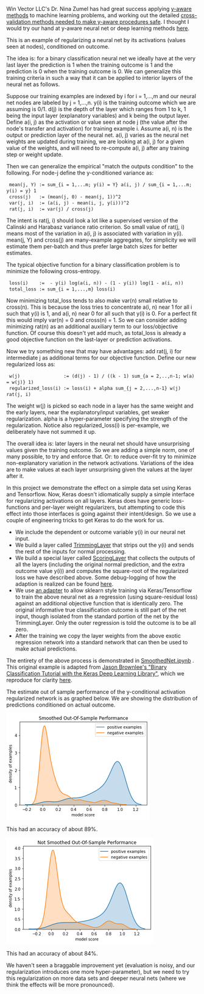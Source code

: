 
Win Vector LLC's Dr. Nina Zumel has had great success applying [y-aware methods](http://www.win-vector.com/blog/2016/05/pcr_part2_yaware/) to machine learning problems, and working out the detailed [cross-validation methods needed to make y-aware procedures safe](https://arxiv.org/abs/1611.09477).  I thought I would try our hand at y-aware neural net or deep learning methods [here](https://github.com/WinVector/YConditionalRegularizedModel).

This is an example of regularizing a neural net by its activations (values seen at nodes), conditioned on outcome.

The idea is: for a binary classification neural net we ideally have at the very last layer the prediction is 1 when the training outcome is 1 and the prediction is 0 when the training outcome is 0.  We can generalize this training criteria in such a way that it can be applied to interior layers of the neural net as follows.

Suppose our training examples are indexed by i for i = 1,...,m and our neural net nodes are labeled by j = 1,...,n.  y(i) is the training outcome which we are assuming is 0/1. d(j) is the depth of the layer which ranges from 1 to k, 1 being the input layer (explanatory variables) and k being the output layer.  Define a(i, j) as the activation or value seen at node j (the value after the node's transfer and activation) for training example i.  Assume a(i, n) is the output or prediction layer of the neural net.  a(i, j) varies as the neural net weights are updated during training, we are looking at a(i, j) for a given value of the weights, and will need to re-compute a(i, j) after any training step or weight update.

Then we can generalize the empirical "match the outputs condition" to the following.  For node-j define the y-conditioned variance as:

     mean(j, Y) := sum_{i = 1,...m; y(i) = Y} a(i, j) / sum_{i = 1,...m; y(i) = y} 1
     cross(j)   := (mean(j, 0) - mean(j, 1))^2
     var(j, i)  := (a(i, j) - mean(i, j, y(i)))^2
     rat(j, i)  := var(j) / cross(j) 

The intent is rat(j, i) should look a lot like a supervised version of the Calinski and Harabasz variance ratio criterion.  So small value of rat(j, i) means most of the variation in a(i, j) is associated with variation in y(i). mean(j, Y) and cross(j) are many-example aggregates, for simplicity we will estimate them per-batch and thus prefer large batch sizes for better estimates.

The typical objective function for a binary classification problem is to minimize the following cross-entropy.

     loss(i)    :=  - y(i) log(a(i, n)) - (1 - y(i)) log(1 - a(i, n))
     total_loss := sum_{i = 1,...,m} loss(i)

Now minimizing total_loss tends to also make var(n) small relative to cross(n).  This is because the loss tries to concentrate a(i, n) near 1 for all i such that y(i) is 1, and a(i, n) near 0 for all such that y(i) is 0.  For a perfect fit this would imply var(n) = 0 and cross(n) = 1.  So we can consider adding minimizing rat(n) as an additional auxiliary term to our loss/objective function.  Of course this doesn't yet add much, as total_loss is already a good objective function on the last-layer or prediction activations.

Now we try something new that may have advantages: add rat(j, i) for intermediate j as additional terms for our objective function.  Define our new regularized loss as:

     w(j)                := (d(j) - 1) / ((k - 1) sum_{a = 2,..,n-1; w(a) = w(j)} 1)
     regularized_loss(i) := loss(i) + alpha sum_{j = 2,...,n-1} w(j) rat(j, i)

The weight w(j) is picked so each node in a layer has the same weight and the early layers, near the explanatory/input variables, get weaker regularization.  alpha is a hyper-parameter specifying the strength of the regularization.  Notice also regularized_loss(i) is per-example, we deliberately have not summed it up.

The overall idea is: later layers in the neural net should have unsurprising values given the training outcome.  So we are adding a simple norm, one of many possible, to try and enforce that.  Or: to reduce over-fit try to minimize non-explanatory variation in the network activations.  Variations of the idea are to make values at each layer unsurprising given the values at the layer after it.

In this project we demonstrate the effect on a simple data set using Keras and Tensorflow.  Now, Keras doesn't idiomatically supply a simple interface for regularizing activations on all layers.  Keras does have generic loss-functions and per-layer weight regularizers, but attempting to code this effect into those interfaces is going against their intent/design. So we use a couple of engineering tricks to get Keras to do the work for us.

  * We include the dependent or outcome variable y(i) in our neural net input.
  * We build a layer called [TrimmingLayer](https://github.com/WinVector/YConditionalRegularizedModel/blob/master/TrimmingLayer.py) that strips out the y(i) and sends the rest of the inputs for normal processing.
  * We build a special layer called [ScoringLayer](https://github.com/WinVector/YConditionalRegularizedModel/blob/master/ScoringLayer.py) that collects the outputs of all the layers (including the original normal prediction, and the extra outcome value y(i)) and computes the square-root of the regularized loss we have described above.  Some debug-logging of how the adaption is realized can be found [here](https://github.com/WinVector/YConditionalRegularizedModel/blob/master/DebugNet.ipynb).
  * We use [an adapter](https://github.com/WinVector/YConditionalRegularizedModel/blob/master/YConditionalRegularizedModel.py) to allow sklearn style training via Keras/Tensorflow to train the above neural net as a regression (using square-residual loss) against an additional objective function that is identically zero.  The original informative true classification outcome is still part of the net input, though isolated from the standard portion of the net by the TrimmingLayer.  Only the outer regression is told the outcome is to be all zero.
  * After the training we copy the layer weights from the above exotic regression network into a standard network that can then be used to make actual predictions.

The entirety of the above process is demonstrated in [SmoothedNet.ipynb](https://github.com/WinVector/YConditionalRegularizedModel/blob/master/SmoothedNet.ipynb) .  This original example is adapted from [Jason Brownlee's "Binary Classification Tutorial with the Keras Deep Learning Library"](https://machinelearningmastery.com/binary-classification-tutorial-with-the-keras-deep-learning-library/), which we reproduce for clarity [here](https://github.com/WinVector/YConditionalRegularizedModel/blob/master/BaseNet.ipynb).

The estimate out of sample performance of the y-conditional activation regularized network is as graphed below.  We are showing the distribution of predictions conditioned on actual outcome.

<img src="smoothed_out_perf.png">

This had an accuracy of about 89%.

<img src="unsmoothed_out_perf.png">

This had an accuracy of about 84%.

We haven't seen a braggable improvement yet (evaluation is noisy, and our regularization introduces one more hyper-parameter), but we need to try this regularization on more data sets and deeper neural nets (where we think the effects will be more pronounced).



